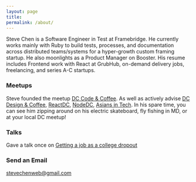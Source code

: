 ```yaml
---
layout: page
title:
permalink: /about/
---
```


Steve Chen is a Software Engineer in Test at Framebridge. He currently works mainly with Ruby to build tests, processes, and documentation across distributed teams/systems for a hyper-growth custom framing startup. He also moonlights as a Product Manager on Booster. His resume includes Frontend work with React at GrubHub, on-demand delivery jobs, freelancing, and series A-C startups.

### Meetups
Steve founded the meetup [DC Code & Coffee](https://www.meetup.com/dc-code-coffee/). As well as actively advise [DC Design & Coffee](https://www.meetup.com/DC-Design-Coffee/), [ReactDC](https://www.meetup.com/React-DC/), [NodeDC](https://www.meetup.com/Node-DC/), [Asians in Tech](https://www.meetup.com/Asians-in-Tech/). In his spare time, you can see him zipping around on his electric skateboard, fly fishing in MD, or at your local DC meetup!

### Talks
Gave a talk once on [Getting a job as a college dropout](https://www.meetup.com/Arlington-Ruby/events/259561040/)


### Send an Email

[stevechenweb@gmail.com](mailto:stevechenweb@gmail.com)

